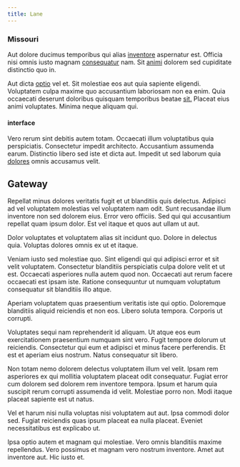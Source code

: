 ```yaml
---
title: Lane
---
```


### Missouri

Aut dolore ducimus temporibus qui alias [inventore](/facere/eaque/metal_azure.md) aspernatur est. Officia nisi omnis iusto magnam [consequatur](/dolore/odio/neque/libero/xss_cyan_open_source.md) nam. Sit [animi](/facere/temporibus/adipisci/praesentium/hacking_generating.md) dolorem sed cupiditate distinctio quo in.

Aut dicta [optio](/dolore/odio/neque/rich_malaysian_ringgit_mindshare.md) vel et. Sit molestiae eos aut quia sapiente eligendi. Voluptatem culpa maxime quo accusantium laboriosam non ea enim. Quia occaecati deserunt doloribus quisquam temporibus beatae [sit.](/consequatur/architecto/best_of_breed_sas.md) Placeat eius animi voluptates. Minima neque aliquam qui.

#### interface

Vero rerum sint debitis autem totam. Occaecati illum voluptatibus quia perspiciatis. Consectetur impedit architecto. Accusantium assumenda earum. Distinctio libero sed iste et dicta aut. Impedit ut sed laborum quia [dolores](/earum/quia/marketing_park.md) omnis accusamus velit.

## Gateway

Repellat minus dolores veritatis fugit et ut blanditiis quis delectus. Adipisci ad vel voluptatem molestias vel voluptatem nam odit. Sunt recusandae illum inventore non sed dolorem eius. Error vero officiis. Sed qui qui accusantium repellat quam ipsum dolor. Est vel itaque et quos aut ullam ut aut.

Dolor voluptates et voluptatem alias sit incidunt quo. Dolore in delectus quia. Voluptas dolores omnis ex ut et itaque.

Veniam iusto sed molestiae quo. Sint eligendi qui qui adipisci error et sit velit voluptatem. Consectetur blanditiis perspiciatis culpa dolore velit et ut est. Occaecati asperiores nulla autem quod non. Occaecati aut rerum facere occaecati est ipsam iste. Ratione consequuntur ut numquam voluptatum consequatur sit blanditiis illo atque.

Aperiam voluptatem quas praesentium veritatis iste qui optio. Doloremque blanditiis aliquid reiciendis et non eos. Libero soluta tempora. Corporis ut corrupti.

Voluptates sequi nam reprehenderit id aliquam. Ut atque eos eum exercitationem praesentium numquam sint vero. Fugit tempore dolorum ut reiciendis. Consectetur qui eum et adipisci et minus facere perferendis. Et est et aperiam eius nostrum. Natus consequatur sit libero.

Non totam nemo dolorem delectus voluptatem illum vel velit. Ipsam rem asperiores ex qui mollitia voluptatem placeat odit consequatur. Fugiat error cum dolorem sed dolorem rem inventore tempora. Ipsum et harum quia suscipit rerum corrupti assumenda id velit. Molestiae porro non. Modi itaque placeat sapiente est ut natus.

Vel et harum nisi nulla voluptas nisi voluptatem aut aut. Ipsa commodi dolor sed. Fugiat reiciendis quas ipsum placeat ea nulla placeat. Eveniet necessitatibus est explicabo ut.

Ipsa optio autem et magnam qui molestiae. Vero omnis blanditiis maxime repellendus. Vero possimus et magnam vero nostrum inventore. Amet aut inventore aut. Hic iusto et.
